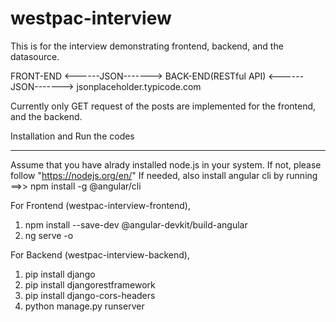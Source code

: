 # westpac-interview


This is for the interview demonstrating frontend, backend, and the datasource.

FRONT-END     <------JSON------->    BACK-END(RESTful API)   <------JSON-------> jsonplaceholder.typicode.com

Currently only GET request of the posts are implemented for the frontend, and the backend.



Installation and Run the codes
______________________________

Assume that you have alrady installed node.js in your system. If not, please follow "https://nodejs.org/en/"
If needed, also install angular cli by running ==>> npm install -g @angular/cli

For Frontend (westpac-interview-frontend),
1. npm install --save-dev @angular-devkit/build-angular
2. ng serve -o

For Backend (westpac-interview-backend), 
1. pip install django
2. pip install djangorestframework
3. pip install django-cors-headers
4. python manage.py runserver


